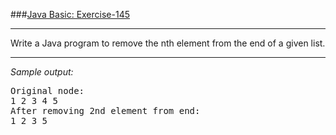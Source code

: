 ###[Java Basic: Exercise-145](https://www.w3resource.com/java-exercises/basic/java-basic-exercise-145.php)
***
<p>Write a Java program to remove the nth element from the end of a given list.</p>

***
_Sample output:_
<pre class="output">Original node:
1 2 3 4 5 
After removing 2nd element from end:
1 2 3 5 
</pre>